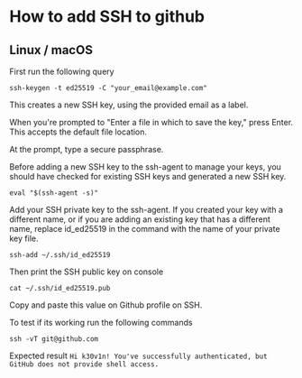 # How to add SSH to github

## Linux / macOS
First run the following query

```
ssh-keygen -t ed25519 -C "your_email@example.com"
```

This creates a new SSH key, using the provided email as a label.

When you're prompted to "Enter a file in which to save the key," press Enter. This accepts the default file location.

At the prompt, type a secure passphrase.    

Before adding a new SSH key to the ssh-agent to manage your keys, you should have checked for existing SSH keys and generated a new SSH key. 

```
eval "$(ssh-agent -s)"
```

Add your SSH private key to the ssh-agent. If you created your key with a different name, or if you are adding an existing key that has a different name, replace id_ed25519 in the command with the name of your private key file.

```
ssh-add ~/.ssh/id_ed25519
```

Then print the SSH public key on console
```
cat ~/.ssh/id_ed25519.pub
```

Copy and paste this value on Github profile on SSH.

To test if its working run the following commands
```
ssh -vT git@github.com
```

Expected result
`Hi k30v1n! You've successfully authenticated, but GitHub does not provide shell access.`
